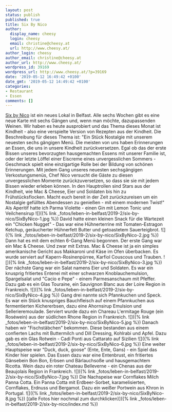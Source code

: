 ```yaml
---
layout: post
status: publish
published: true
title: Six By Nico
author:
  display_name: cheesy
  login: cheesy
  email: christine@cheesy.at
  url: http://www.cheesy.at/
author_login: cheesy
author_email: christine@cheesy.at
author_url: http://www.cheesy.at/
wordpress_id: 39169
wordpress_url: http://www.cheesy.at/?p=39169
date: '2019-05-12 16:49:42 +0100'
date_gmt: '2019-05-12 14:49:42 +0100'
categories:
- Restaurant
- Essen
comments: []
---
```

[Six by Nico](https://www.sixbynico.co.uk/) ist ein neues Lokal in Belfast. Alle sechs Wochen gibt es eine neue Karte mit sechs Gängen und, wenn man möchte, dazupassenden Weinen.
Wir haben es heute ausprobiert und das Thema dieses Monat ist Kindheit - also eine verspielte Version von Rezepten aus der Kindheit. Die Beschreibung für dieses Thema ist:
"Ein Stück Nostalgie mit unserem neuesten sechs gängigen Menü.
Die meisten von uns haben Erinnerungen an Essen, die uns in unsere Kindheit zurückversetzen. Egal ob das der erste Bissen unseres bevorzugten hausgemachten Essens mit unserer Familie ist, oder der letzte Löffel einer Eiscreme eines unvergesslichen Sommers - Geschmack spielt eine einzigartige Rolle bei der Bildung von schönen Erinnerungen.
Mit jedem Gang unseres neuesten sechsgängigen Verkostungsmenüs, Chef Nico versucht die Gäste zu diesen unvergesslichen Momente zurückzuversetzen, so dass sie sie mit jedem Bissen wieder erleben können. In den Hauptrollen sind Stars aus der Kindheit, wie Mac & Cheese, Eier und Soldaten bis hin zu Frühstücksflocken. Macht euch bereit in der Zeit zurückzureisen um ein Nostalgie gefülltes Abendessen zu genießen - mit einem modernen Twist!"
Als Aperitif hatte ich Parma Violette - einen Gin mit Lemon Tonic und Veilchensirup
![]({% link _fotos/leben-in-belfast/2019-2/six-by-nico/SixByNico-1.jpg %})
David hatte einen kleinen Snack für die Wartezeit ein "Chicken Nugget" - Das war eine Hühnerterrine mit Tomaten-Estragon Ketchup, geräucherter Hühnerfett Butter und getoastetem Sauerteigbrot.
![]({% link _fotos/leben-in-belfast/2019-2/six-by-nico/SixByNico-2.jpg %})
Dann hat es mit dem echten 6-Gang Menü begonnen. Der erste Gang war ein Mac & Cheese. Und zwar mit Extras. Mac & Cheese ist ja ein simples amerikanische Gericht aus Makkaroni und Käse im Ofen überbacken. Es wurde serviert auf Kapern-Rosinenpürree, Karfiol Couscous und Trauben.
![]({% link _fotos/leben-in-belfast/2019-2/six-by-nico/SixByNico-3.jpg %})
Der nächste Gang war ein Salat namens Eier und Soldaten. Es war ein knusprig fritiertes Entenei mit einer schwarzen Knoblauchemulsion, Spargelsalat und "Cacio e Pepe" - einem Parmesanschaum mit Pfeffer.
Dazu gab es ein Glas Touraine, ein Sauvignon Blanc aus der Loire Region in Frankreich.
![]({% link _fotos/leben-in-belfast/2019-2/six-by-nico/SixByNico-4.jpg %})
Gang drei nannte sich Pfannkuchen und Speck. Es war ein Stück knuspriges Bauchfleisch auf einem Pfannkuchen aus fermentierten Kichererbsen, dazu eine Ahornsirup Emulsion und Sellerieremoulade.
Serviert wurde dazu ein Chareau L'ermitage Rouge (ein Roséwein) aus der südlichen Rhone Region in Frankreich.
![]({% link _fotos/leben-in-belfast/2019-2/six-by-nico/SixByNico-5.jpg %})
Danach haben wir "Fischstäbchen" bekommen. Diese bestanden aus einem confierten Lachs mit Buttermilch und Dill Dressing, Kohlrabi und Apfel.
Dazu gab es ein Glas Rotwein - Cadi Ponti aus Cattarato auf Sizilien
![]({% link _fotos/leben-in-belfast/2019-2/six-by-nico/SixByNico-6.jpg %})
Eine weiter Hauptspeise war "Duck, duck, goose" (Ente, Ente, Gans) - ein Spiel das Kinder hier spielen. Das Essen dazu war eine Entenbrust, ein fritiertes Gänsebein Bon Bon, Erbsen und Bärlauchsoße und hausgemachtem Ricotta.
Wein dazu ein roter Chateau Belleverne - ein Chenas aus der Beaujolais Region in Frankreich.
![]({% link _fotos/leben-in-belfast/2019-2/six-by-nico/SixByNico-7.jpg %})
Die Nachspeise war Cornflakes Milch Panna Cotta. Ein Panna Cotta mit Erdbeer-Sorbet, karamelisierten, Cornflakes, Erdnuss und Bergamot. Dazu ein weißer Portwein aus Khron in Portugal.
![]({% link _fotos/leben-in-belfast/2019-2/six-by-nico/SixByNico-8.jpg %})
[(alle Fotos hier nochmal zum durchklicken)]({% link _fotos/leben-in-belfast/2019-2/six-by-nico/index.md %})
